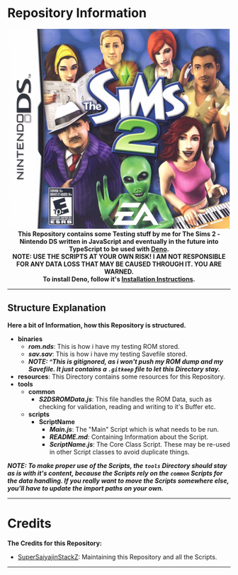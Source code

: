 # Repository Information
<p align="center">
	<img src="https://github.com/SuperSaiyajinStackZ/S2DSTestStuff/blob/main/resources/cover.png" alt="Cover Image"><br>
	<b>This Repository contains some Testing stuff by me for The Sims 2 - Nintendo DS written in JavaScript and eventually in the future into TypeScript to be used with <a href="https://deno.land/">Deno</a>.</b><br>
	<b>NOTE: USE THE SCRIPTS AT YOUR OWN RISK! I AM NOT RESPONSIBLE FOR ANY DATA LOSS THAT MAY BE CAUSED THROUGH IT. YOU ARE WARNED.</b><br>
	<b>To install Deno, follow it's <a href="https://deno.land/">Installation Instructions</a>.</b><br>
</p><hr>

## Structure Explanation
**Here a bit of Information, how this Repository is structured.**

- **binaries**
	- ***rom.nds***: This is how i have my testing ROM stored.
	- ***sav.sav***: This is how i have my testing Savefile stored.
	- ***NOTE: ^This is gitignored, as i won't push my ROM dump and my Savefile. It just contains a `.gitkeep` file to let this Directory stay.***
- **resources**: This Directory contains some resources for this Repository.
- **tools**
	- **common**
		- ***S2DSROMData.js***: This file handles the ROM Data, such as checking for validation, reading and writing to it's Buffer etc.
	- **scripts**
		- **ScriptName**
			- ***Main.js***: The "Main" Script which is what needs to be run.
			- ***README.md***: Containing Information about the Script.
			- ***ScriptName.js***: The Core Class Script. These may be re-used in other Script classes to avoid duplicate things.

***NOTE: To make proper use of the Scripts, the `tools` Directory should stay as is with it's content, because the Scripts rely on the `common` Scripts for the data handling. If you really want to move the Scripts somewhere else, you'll have to update the import paths on your own.***
<hr>

# Credits
**The Credits for this Repository:**
- [SuperSaiyajinStackZ](https://github.com/SuperSaiyajinStackZ): Maintaining this Repository and all the Scripts.
<hr>